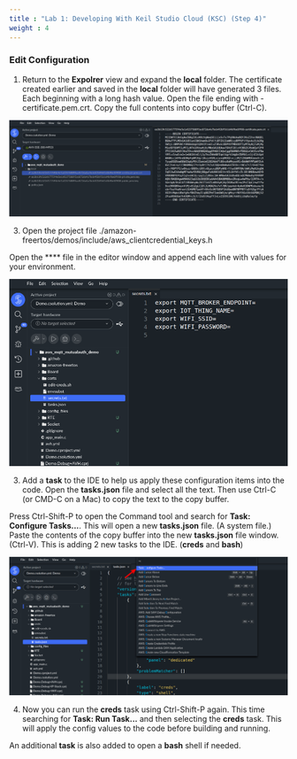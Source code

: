 ```yaml
---
title : "Lab 1: Developing With Keil Studio Cloud (KSC) (Step 4)"
weight : 4
---
```


### Edit Configuration

1. Return to the **Expolrer** view and expand the **local** folder. The certificate created earlier and saved in the **local** folder will have generated 3 files. Each beginning with a long hash value. Open the file ending with <hash>-certificate.pem.crt. Copy the full contents into copy buffer (Ctrl-C).

![explorer](/static/explorer-view2.png)


3. Open the project file ./amazon-freertos/demos/include/aws_clientcredential_keys.h

Open the **** file in the editor window and append each line with values for your environment.

![edit secrets](/static/edit-secrets.png)

3. Add a **task** to the IDE to help us apply these configuration items into the code. Open the **tasks.json** file and select all the text. Then use Ctrl-C (or CMD-C on a Mac) to copy the text to the copy buffer. 

Press Ctrl-Shift-P to open the Command tool and search for **Task: Configure Tasks...**. This will open a new **tasks.json** file. (A system file.) Paste the contents of the copy buffer into the new **tasks.json** file window. (Ctrl-V). This is adding 2 new tasks to the IDE. (**creds** and **bash**)

![](/static/config-tasks.png)

4. Now you can run the **creds** task using Ctrl-Shift-P again. This time searching for **Task: Run Task...** and then selecting the **creds** task. This will apply the config values to the code before building and running.

An additional **task** is also added to open a **bash** shell if needed.

